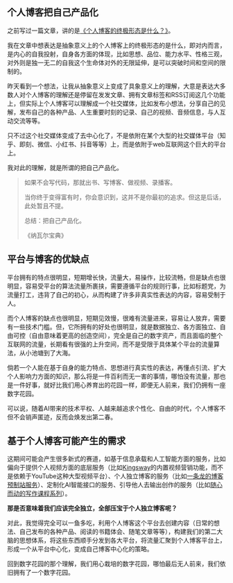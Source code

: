 ## 个人博客把自己产品化

之前写过一篇文章，讲的是[《个人博客的终极形态是什么？》](https://rolen.wiki/what-is-the-ultimate-form-of-a-personal-blog/)。

我在文章中想表达是抽象意义上的个人博客上的终极形态的是什么，即对内而言，是内心的自我投射，自身各方面的体现，比如思想、品位、能力水平、性格三观，对外则是独一无二的自我这个生命体对外的无限延伸，是可以突破时间和空间的限制的。

昨天看到一个想法，让我从抽象意义上变成了具象意义上的理解，大意是表达大多数人对个人博客的理解还是停留在发发文章、拥有文章标签和RSS订阅这几个功能上，但实际上个人博客可以理解成一个社交媒体，比如发布小想法，分享自己的见解，发布自己的各种产品、人生重要时刻的记录、自己的视频、音频信息，与人互动交流等等。

只不过这个社交媒体变成了去中心化了，不是依附在某个大型的社交媒体平台（知乎、即刻、微信、小红书、抖音等等）上，而是依附于web互联网这个巨大的平台上。

我对此的理解，就是所谓的把自己产品化。

> 如果不会写代码，那就出书、写博客、做视频、录播客。
> 
> 当你终于变得富有时，你会意识到，这并不是你最初的追求。但这是后话，此处暂且不提。
> 
> 总结：把自己产品化。
> 
> 《纳瓦尔宝典》

## 平台与博客的优缺点

平台拥有的特点很明显，短期增长快，流量大，易操作，比较流畅，但是缺点也很明显，容易受平台的算法流量所裹挟，需要遵循平台的规则行事，比如标题党，为流量打工，违背了自己的初心，从而构建了许多非真实性表达的内容，容易受制于人。

而个人博客的缺点也很明显，短期见效慢，很难有流量进来，容易让人放弃，需要有一些技术门槛。但，它所拥有的好处也很明显，就是数据独立、各方面独立、自由可控（自由意味着更高的创造空间），完全是自己的数字资产，而且面临的整个互联网的流量，长期看有很强的上升空间，而不是受限于具体某个平台的流量算法，从小池塘到了大海。

倘若一个人能在基于自身的能力特点、思想进行真实性的表达，再懂点引流、扩大个人影响力方面的知识，那么将是一件百利而无一害的事情，哪怕没有流量，那也是一件好事，就好比我们用心养育出的花园一样，即便无人前来，我们仍拥有一座数字花园。

可以说，随着AI带来的技术平权、人越来越追求个性化、自由的时代，个人博客不但不会销声匿迹，反而会焕发出第二春。

## 基于个人博客可能产生的需求

这期间可能会产生很多新式的赛道，如基于信息承载和人工智能方面的服务，比如偏向于提供个人视频方面的底层服务（比如[Kingsway](https://www.kingswayvideo.com/)的内置视频营销功能，而不是依赖于YouTube这种大型视频平台）、个人独立博客的服务（比如[一条龙的博客预制站服务](https://rolen.wiki/yuzhi/)）、定制化AI智能接口的服务、引导他人去输出创作的服务（比如[随心而动的写作课程系列](https://rolen.wiki/writing-course/)）。

**那是否意味着我们应该完全独立，全部压宝于个人独立博客呢？**

对此，我觉得完全可以一鱼多吃，利用个人博客这个平台去创建内容（日常的想法、自己发布的各种产品、阅读的书籍体会、随笔文章等等），构建我们的第二大脑的思想体系，将这些东西顺手分发到各大平台，将流量汇聚到个人博客平台上，形成一个从平台中心化，变成自己博客中心化的策略。

回到数字花园的那个理解，我们用心栽培的数字花园，哪怕最后无人前来，我们依旧拥有了一个数字花园。